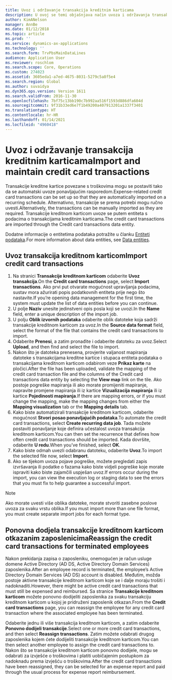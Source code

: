 ```yaml
---
title: Uvoz i održavanje transakcija kreditnim karticama
description: U ovoj se temi objašnjava način uvoza i održavanja transakcija kreditne kartice povezane s troškovima. Te se transakcije mogu postaviti tako da se automatski uvoze po ponavljajućem rasporedu ili se prema potrebi mogu ručno uvesti.
author: KimANelson
manager: AnnBe
ms.date: 01/12/2018
ms.topic: article
ms.prod: ''
ms.service: dynamics-ax-applications
ms.technology: ''
ms.search.form: TrvPbsMainDataLines
audience: Application User
ms.reviewer: roschlom
ms.search.scope: Core, Operations
ms.custom: 274023
ms.assetid: 3605eda1-a7ed-4675-8031-5279c5a8f5e4
ms.search.region: Global
ms.author: suvaidya
ms.dyn365.ops.version: Version 1611
ms.search.validFrom: 2016-11-30
ms.openlocfilehash: 7bf75c13bb190c7b992aa516f1593d886dfa604d
ms.sourcegitcommit: 9f31b33ed6e7f1b49200a407913201a1337f3401
ms.translationtype: HT
ms.contentlocale: hr-HR
ms.lasthandoff: 01/14/2021
ms.locfileid: "4960418"
---
```

# <a name="import-and-maintain-credit-card-transactions"></a><span data-ttu-id="3ec08-104">Uvoz i održavanje transakcija kreditnim karticama</span><span class="sxs-lookup"><span data-stu-id="3ec08-104">Import and maintain credit card transactions</span></span>

<span data-ttu-id="3ec08-105">Transakcije kreditne kartice povezane s troškovima mogu se postaviti tako da se automatski uvoze ponavljajućim rasporedom.</span><span class="sxs-lookup"><span data-stu-id="3ec08-105">Expense-related credit card transactions can be set up so that they are automatically imported on a recurring schedule.</span></span> <span data-ttu-id="3ec08-106">Alternativno, transakcije se prema potrebi mogu ručno uvesti.</span><span class="sxs-lookup"><span data-stu-id="3ec08-106">Alternatively, the transactions can be manually imported as they are required.</span></span> <span data-ttu-id="3ec08-107">Transakcije kreditnom karticom uvoze se putem entiteta s podacima o transakcijama kreditnim karticama.</span><span class="sxs-lookup"><span data-stu-id="3ec08-107">The credit card transactions are imported through the Credit card transactions data entity.</span></span>

<span data-ttu-id="3ec08-108">Dodatne informacije o entitetima podataka potražite u članku [Entiteti podataka](https://docs.microsoft.com/dynamics365/fin-ops-core/dev-itpro/data-entities/data-entities).</span><span class="sxs-lookup"><span data-stu-id="3ec08-108">For more information about data entities, see [Data entities](https://docs.microsoft.com/dynamics365/fin-ops-core/dev-itpro/data-entities/data-entities).</span></span>

## <a name="import-credit-card-transactions"></a><span data-ttu-id="3ec08-109">Uvoz transakcija kreditnom karticom</span><span class="sxs-lookup"><span data-stu-id="3ec08-109">Import credit card transactions</span></span>

1. <span data-ttu-id="3ec08-110">Na stranici **Transakcije kreditnom karticom** odaberite **Uvoz transakcija**.</span><span class="sxs-lookup"><span data-stu-id="3ec08-110">On the **Credit card transactions** page, select **Import transactions**.</span></span> <span data-ttu-id="3ec08-111">Ako prvi put otvarate mogućnost upravljanja podacima, sustav mora ažurirati popis podatkovnih entiteta prije nego što nastavite.</span><span class="sxs-lookup"><span data-stu-id="3ec08-111">If you’re opening data management for the first time, the system must update the list of data entities before you can continue.</span></span>
2. <span data-ttu-id="3ec08-112">U polje **Naziv** unesite jedinstveni opis posla koji se uvozi.</span><span class="sxs-lookup"><span data-stu-id="3ec08-112">In the **Name** field, enter a unique description of the import job.</span></span>
3. <span data-ttu-id="3ec08-113">U polju **Oblik izvornih podataka** odaberite oblik datoteke koja sadrži transakcije kreditnom karticom za uvoz.</span><span class="sxs-lookup"><span data-stu-id="3ec08-113">In the **Source data format** field, select the format of the file that contains the credit card transactions to import.</span></span>
4. <span data-ttu-id="3ec08-114">Odaberite **Prenesi**, a zatim pronađite i odaberite datoteku za uvoz.</span><span class="sxs-lookup"><span data-stu-id="3ec08-114">Select **Upload**, and then find and select the file to import.</span></span>
5. <span data-ttu-id="3ec08-115">Nakon što je datoteka prenesena, provjerite valjanost mapiranja datoteke s transakcijama kreditne kartice i stupaca entiteta podataka o transakcijama kreditnom karticom odabirom veze **Prikaz karte** na pločici.</span><span class="sxs-lookup"><span data-stu-id="3ec08-115">After the file has been uploaded, validate the mapping of the credit card transaction file and the columns of the Credit card transactions data entity by selecting the **View map** link on the tile.</span></span> <span data-ttu-id="3ec08-116">Ako postoje pogreške mapiranja ili ako morate promijeniti mapiranje, napravite promjene mapiranja ili iz kartice **Vizualizacija mapiranja** ili iz kartice **Pojedinosti mapiranja**.</span><span class="sxs-lookup"><span data-stu-id="3ec08-116">If there are mapping errors, or if you must change the mapping, make the mapping changes from either the **Mapping visualization** tab or the **Mapping details** tab.</span></span>
6. <span data-ttu-id="3ec08-117">Kako biste automatizirali transakcije kreditnom karticom, odaberite mogućnost **Stvori posao ponavljajućih podataka**.</span><span class="sxs-lookup"><span data-stu-id="3ec08-117">To automate the credit card transactions, select **Create recurring data job**.</span></span> <span data-ttu-id="3ec08-118">Tada možete postaviti ponavljanje koje definira učestalost uvoza transakcija kreditnom karticom.</span><span class="sxs-lookup"><span data-stu-id="3ec08-118">You can then set the recurrence that defines how often credit card transactions should be imported.</span></span> <span data-ttu-id="3ec08-119">Kada dovršite, odaberite **U redu**.</span><span class="sxs-lookup"><span data-stu-id="3ec08-119">When you’ve finished, select **OK**.</span></span>
7. <span data-ttu-id="3ec08-120">Kako biste odmah uvezli odabranu datoteku, odaberite **Uvoz**.</span><span class="sxs-lookup"><span data-stu-id="3ec08-120">To import the selected file now, select **Import**.</span></span>
8. <span data-ttu-id="3ec08-121">Ako se tijekom uvoza pojave pogreške, možete pregledati zapis izvršavanja ili podatke o fazama kako biste vidjeli pogreške koje morate ispraviti kako biste zajamčili uspješan uvoz.</span><span class="sxs-lookup"><span data-stu-id="3ec08-121">If errors occur during the import, you can view the execution log or staging data to see the errors that you must fix to help guarantee a successful import.</span></span>

> [!NOTE]
> <span data-ttu-id="3ec08-122">Ako morate uvesti više oblika datoteke, morate stvoriti zasebne poslove uvoza za svaku vrstu oblika.</span><span class="sxs-lookup"><span data-stu-id="3ec08-122">If you must import more than one file format, you must create separate import jobs for each format type.</span></span>

## <a name="reassign-the-credit-card-transactions-for-terminated-employees"></a><span data-ttu-id="3ec08-123">Ponovna dodjela transakcije kreditnom karticom otkazanim zaposlenicima</span><span class="sxs-lookup"><span data-stu-id="3ec08-123">Reassign the credit card transactions for terminated employees</span></span>

<span data-ttu-id="3ec08-124">Nakon prekidanja zapisa o zaposleniku, onemogućen je račun usluge domene Active Directory (AD DS, Active Directory Domain Services) zaposlenika.</span><span class="sxs-lookup"><span data-stu-id="3ec08-124">After an employee record is terminated, the employee’s Active Directory Domain Services (AD DS) account is disabled.</span></span> <span data-ttu-id="3ec08-125">Međutim, možda postoje aktivne transakcije kreditnom karticom koje se i dalje moraju trošiti i nadoknaditi.</span><span class="sxs-lookup"><span data-stu-id="3ec08-125">However, there might be active credit card transactions that must still be expensed and reimbursed.</span></span> <span data-ttu-id="3ec08-126">Sa stranice **Transakcije kreditnom karticom** možete ponovno dodijeliti zaposlenika za svaku transakciju kreditnom karticom u kojoj je pridruženi zaposlenik otkazan.</span><span class="sxs-lookup"><span data-stu-id="3ec08-126">From the **Credit card transactions** page, you can reassign the employee for any credit card transaction where the associated employee has been terminated.</span></span>

<span data-ttu-id="3ec08-127">Odaberite jednu ili više transakcija kreditnom karticom, a zatim odaberite **Ponovno dodijeli transakcije**.</span><span class="sxs-lookup"><span data-stu-id="3ec08-127">Select one or more credit card transactions, and then select **Reassign transactions**.</span></span> <span data-ttu-id="3ec08-128">Zatim možete odabrati drugog zaposlenika kojem ćete dodijeliti transakcije kreditnom karticom.</span><span class="sxs-lookup"><span data-stu-id="3ec08-128">You can then select another employee to assign the credit card transactions to.</span></span> <span data-ttu-id="3ec08-129">Nakon što se transakcije kreditnom karticom ponovno dodijele, mogu se odabrati za izvješće o troškovima i platiti uobičajenim postupkom za nadoknadu prema izvješću o troškovima.</span><span class="sxs-lookup"><span data-stu-id="3ec08-129">After the credit card transactions have been reassigned, they can be selected for an expense report and paid through the usual process for expense report reimbursement.</span></span>
